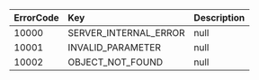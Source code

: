 |ErrorCode|Key|Description|
|:-|:-|:-|
|10000|SERVER_INTERNAL_ERROR|null |
|10001|INVALID_PARAMETER|null |
|10002|OBJECT_NOT_FOUND|null |

